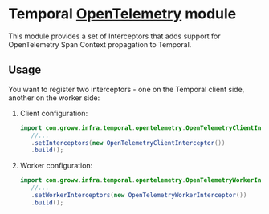 # Temporal [OpenTelemetry](https://opentelemetry.io/) module

This module provides a set of Interceptors that adds support for OpenTelemetry Span Context propagation to Temporal.

## Usage

You want to register two interceptors - one on the Temporal client side, another on the worker side:

1. Client configuration:
    ```java
    import com.groww.infra.temporal.opentelemetry.OpenTelemetryClientInterceptor;
       //...
       .setInterceptors(new OpenTelemetryClientInterceptor())
       .build();
    ```
2. Worker configuration:
    ```java
    import com.groww.infra.temporal.opentelemetry.OpenTelemetryWorkerInterceptor;
       //...
       .setWorkerInterceptors(new OpenTelemetryWorkerInterceptor())
       .build();
    ```




